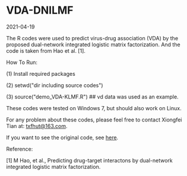 # VDA-DNILMF

2021-04-19


The R codes were used to predict virus-drug association (VDA) by the proposed dual-network integrated logistic matrix factorization. And the code is taken from Hao et al. [1]. 

How To Run:

(1) Install required packages

(2) setwd("dir including source codes")

(3) source("demo_VDA-KLMF.R") ## vd data was used as an example.

These codes were tested on Windows 7, but should also work on Linux.

For any problem about these codes, please feel free to contact Xiongfei Tian at: txfhut@163.com.

If you want to see the original code, see [here](https://github.com/minghao2016/DNILMF).

Reference:

[1] M Hao, et al., Predicting drug-target interactons by dual-network integrated logistic matrix factorization.

